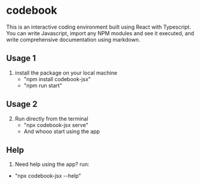 # codebook
This is an interactive coding environment built using React with Typescript. You can write Javascript, import any NPM modules and see it executed, and write comprehensive documentation using markdown.

## Usage 1
1) install the package on your local machine
   - "npm install codebook-jsx"
   - "npm run start"

## Usage 2
2) Run directly from the terminal
   - "npx codebook-jsx serve"
   - And whooo start using the app

## Help 
1) Need help using the app? run:
  - "npx codebook-jsx --help"
